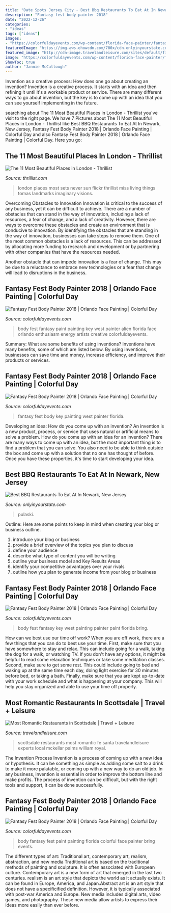 ```yaml
---
title: "Date Spots Jersey City - Best Bbq Restaurants To Eat At In Newark, New Jersey"
description: "Fantasy fest body painter 2018"
date: "2022-12-26"
categories:
- "ideas"
tags: ["ideas"]
images:
- "https://colorfuldayevents.com/wp-content/florida-face-painter/fantasy-fest/IMG_3419.jpg"
featuredImage: "https://img-aws.ehowcdn.com/700x/cdn.onlyinyourstate.com/wp-content/uploads/2021/05/Screenshot-2021-05-24-at-10.08.06-AM.png"
featured_image: "http://cdn-image.travelandleisure.com/sites/default/files/styles/1600x1000/public/local-experts-scottsdale-most-romantic-restaurants.jpg?itok=CpaUu8_b"
image: "https://colorfuldayevents.com/wp-content/florida-face-painter/fantasy-fest/alien-body-paint.jpg"
ShowToc: true
author: "Jannie McCullough"
---
```



Invention as a creative process: How does one go about creating an invention?
Invention is a creative process. It starts with an idea and then refining it until it's a workable product or service. There are many different ways to go about invention, but the key is to come up with an idea that you can see yourself implementing in the future.

	

		
searching about The 11 Most Beautiful Places in London - Thrillist you've visit to the right page. We have 7 Pictures about The 11 Most Beautiful Places in London - Thrillist like Best BBQ Restaurants To Eat At In Newark, New Jersey, Fantasy Fest Body Painter 2018 | Orlando Face Painting | Colorful Day and also Fantasy Fest Body Painter 2018 | Orlando Face Painting | Colorful Day. Here you go:
		
    
## The 11 Most Beautiful Places In London - Thrillist

<img loading=lazy src="https://assets3.thrillist.com/v1/image/1606442/size/tmg-article_tall.jpg" onerror="this.onerror=null;this.src='https://tse1.mm.bing.net/th?id=OIP.Kt8-JCgoiPQ4Vz54TVkuYgHaE-&amp;pid=15.1';" alt="The 11 Most Beautiful Places in London - Thrillist">

_Source: thrillist.com_

>london places most sets never sun flickr thrillist miss living things tomas landmarks imaginary visions. 

	

Overcoming Obstacles to Innovation
Innovation is critical to the success of any business, yet it can be difficult to achieve. There are a number of obstacles that can stand in the way of innovation, including a lack of resources, a fear of change, and a lack of creativity. However, there are ways to overcome these obstacles and create an environment that is conducive to innovation.
By identifying the obstacles that are standing in the way of innovation, businesses can take steps to remove them. One of the most common obstacles is a lack of resources. This can be addressed by allocating more funding to research and development or by partnering with other companies that have the resources needed.

Another obstacle that can impede innovation is a fear of change. This may be due to a reluctance to embrace new technologies or a fear that change will lead to disruptions in the business.

    
## Fantasy Fest Body Painter 2018 | Orlando Face Painting | Colorful Day

<img loading=lazy src="https://colorfuldayevents.com/wp-content/florida-face-painter/fantasy-fest/alien-body-paint.jpg" onerror="this.onerror=null;this.src='https://tse4.mm.bing.net/th?id=OIP.YrNmiUSsS6rvLfkTlx2F4gAAAA&amp;pid=15.1';" alt="Fantasy Fest Body Painter 2018 | Orlando Face Painting | Colorful Day">

_Source: colorfuldayevents.com_

>body fest fantasy paint painting key west painter alien florida face orlando enthusiasm energy artists creative colorfuldayevents. 

	

Summary: What are some benefits of using inventions?
Inventions have many benefits, some of which are listed below. By using inventions, businesses can save time and money, increase efficiency, and improve their products or services.

    
## Fantasy Fest Body Painter 2018 | Orlando Face Painting | Colorful Day

<img loading=lazy src="https://colorfuldayevents.com/wp-content/florida-face-painter/fantasy-fest/IMG_3419.jpg" onerror="this.onerror=null;this.src='https://tse3.mm.bing.net/th?id=OIP.5kfIZAdKsv83V00FPyi3ywHaJQ&amp;pid=15.1';" alt="Fantasy Fest Body Painter 2018 | Orlando Face Painting | Colorful Day">

_Source: colorfuldayevents.com_

>fantasy fest body key painting west painter florida. 

	

Developing an idea: How do you come up with an invention?
An invention is a new product, process, or service that uses natural or artificial means to solve a problem. How do you come up with an idea for an invention? There are many ways to come up with an idea, but the most important thing is to find a problem that you can solve. You also need to be able to think outside the box and come up with a solution that no one has thought of before. Once you have these properties, it's time to start developing your idea.

    
## Best BBQ Restaurants To Eat At In Newark, New Jersey

<img loading=lazy src="https://img-aws.ehowcdn.com/700x/cdn.onlyinyourstate.com/wp-content/uploads/2021/05/Screenshot-2021-05-24-at-10.08.06-AM.png" onerror="this.onerror=null;this.src='https://tse3.mm.bing.net/th?id=OIP.WRIVjsdmB9io85Z7j_umggHaEZ&amp;pid=15.1';" alt="Best BBQ Restaurants To Eat At In Newark, New Jersey">

_Source: onlyinyourstate.com_

>pulaski. 

	

Outline: Here are some points to keep in mind when creating your blog or business outline.
1. introduce your blog or business 
2. provide a brief overview of the topics you plan to discuss 
3. define your audience 
4. describe what type of content you will be writing 
5. outline your business model and Key Results Areas 
6. identify your competitive advantages over your rivals 
7. outline how you plan to generate income from your blog or business  
    
## Fantasy Fest Body Painter 2018 | Orlando Face Painting | Colorful Day

<img loading=lazy src="https://colorfuldayevents.com/wp-content/florida-face-painter/fantasy-fest/dynamic/hire-a-body-painter-orlando-florida.jpg-nggid03396-ngg0dyn-210x350x100-00f0w010c011r110f110r010t010.jpg" onerror="this.onerror=null;this.src='https://tse4.mm.bing.net/th?id=OIP.vJf6BYLAqoXCVw_rC9wqowAAAA&amp;pid=15.1';" alt="Fantasy Fest Body Painter 2018 | Orlando Face Painting | Colorful Day">

_Source: colorfuldayevents.com_

>body fest fantasy key west painting painter paint florida bring. 

	

How can we best use our time off work?
When you are off work, there are a few things that you can do to best use your time. First, make sure that you have somewhere to stay and relax. This can include going for a walk, taking the dog for a walk, or watching TV. If you don't have any options, it might be helpful to read some relaxation techniques or take some meditation classes. Second, make sure to get some rest. This could include going to bed and waking up at the same time each day, doing light exercise for 30 minutes before bed, or taking a bath. Finally, make sure that you are kept up-to-date with your work schedule and what is happening at your company. This will help you stay organized and able to use your time off properly.

    
## Most Romantic Restaurants In Scottsdale | Travel + Leisure

<img loading=lazy src="http://cdn-image.travelandleisure.com/sites/default/files/styles/1600x1000/public/local-experts-scottsdale-most-romantic-restaurants.jpg?itok=CpaUu8_b" onerror="this.onerror=null;this.src='https://tse3.mm.bing.net/th?id=OIP.lT3BMvO0TZrN-EH7RD_RLQHaHa&amp;pid=15.1';" alt="Most Romantic Restaurants in Scottsdale | Travel + Leisure">

_Source: travelandleisure.com_

>scottsdale restaurants most romantic fe santa travelandleisure experts local mckellar palms william royal. 

	

The Invention Process
Invention is a process of coming up with a new idea or hypothesis. It can be something as simple as adding some salt to a drink to make it more palatable, or coming up with a new way to do an old job. In any business, invention is essential in order to improve the bottom line and make profits. The process of invention can be difficult, but with the right tools and support, it can be done successfully.

    
## Fantasy Fest Body Painter 2018 | Orlando Face Painting | Colorful Day

<img loading=lazy src="https://colorfuldayevents.com/wp-content/florida-face-painter/fantasy-fest/fantasy-fest-body-paint.jpg" onerror="this.onerror=null;this.src='https://tse1.mm.bing.net/th?id=OIP.KRHGqUMoolIyAd8MbYAtGgAAAA&amp;pid=15.1';" alt="Fantasy Fest Body Painter 2018 | Orlando Face Painting | Colorful Day">

_Source: colorfuldayevents.com_

>body fantasy fest paint painting florida colorful face painter bring events. 

	

The different types of art: Traditional art, contemporary art, realism, abstraction, and new media
Traditional art is based on the traditional methods of painting and sculpture. It is often associated with European culture. Contemporary art is a new form of art that emerged in the last two centuries. realism is an art style that depicts the world as it actually exists. It can be found in Europe, America, and Japan.Abstract art is an art style that does not have a specificified definition. However, it is typically associated with post-war America and Europe. New media includes digital arts, video games, and photography. These new media allow artists to express their ideas more easily than ever before.

